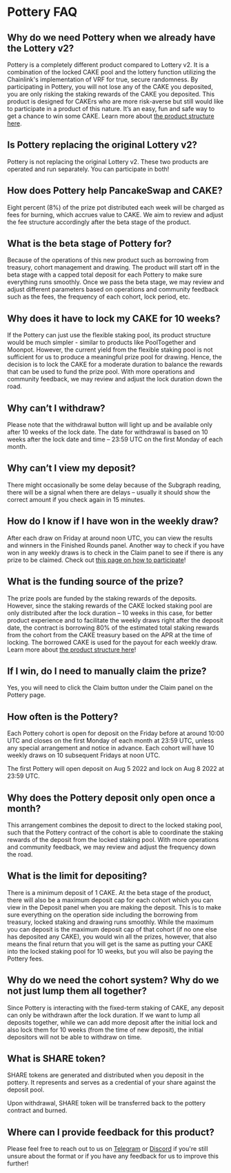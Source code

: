 # Pottery FAQ

## Why do we need Pottery when we already have the Lottery v2?

Pottery is a completely different product compared to Lottery v2. It is a combination of the locked CAKE pool and the lottery function utilizing the Chainlink's implementation of VRF for true, secure randomness. By participating in Pottery, you will not lose any of the CAKE you deposited, you are only risking the staking rewards of the CAKE you deposited. This product is designed for CAKErs who are more risk-averse but still would like to participate in a product of this nature. It’s an easy, fun and safe way to get a chance to win some CAKE. Learn more about [the product structure here](https://docs.pancakeswap.finance/products/pottery).

## Is Pottery replacing the original Lottery v2?

Pottery is not replacing the original Lottery v2. These two products are operated and run separately. You can participate in both!

## How does Pottery help PancakeSwap and CAKE?

Eight percent (8%) of the prize pot distributed each week will be charged as fees for burning, which accrues value to CAKE. We aim to review and adjust the fee structure accordingly after the beta stage of the product.

## What is the beta stage of Pottery for?

Because of the operations of this new product such as borrowing from treasury, cohort management and drawing. The product will start off in the beta stage with a capped total deposit for each Pottery to make sure everything runs smoothly. Once we pass the beta stage, we may review and adjust different parameters based on operations and community feedback such as the fees, the frequency of each cohort, lock period, etc.

## Why does it have to lock my CAKE for 10 weeks?

If the Pottery can just use the flexible staking pool, its product structure would be much simpler - similar to products like PoolTogether and Moonpot. However, the current yield from the flexible staking pool is not sufficient for us to produce a meaningful prize pool for drawing. Hence, the decision is to lock the CAKE for a moderate duration to balance the rewards that can be used to fund the prize pool. With more operations and community feedback, we may review and adjust the lock duration down the road.

## Why can’t I withdraw?

Please note that the withdrawal button will light up and be available only after 10 weeks of the lock date. The date for withdrawal is based on 10 weeks after the lock date and time – 23:59 UTC on the first Monday of each month.

## Why can’t I view my deposit?

There might occasionally be some delay because of the Subgraph reading, there will be a signal when there are delays – usually it should show the correct amount if you check again in 15 minutes.

## How do I know if I have won in the weekly draw?

After each draw on Friday at around noon UTC, you can view the results and winners in the Finished Rounds panel. Another way to check if you have won in any weekly draws is to check in the Claim panel to see if there is any prize to be claimed. Check out [this page on how to participate](https://docs.pancakeswap.finance/products/pottery/how-to-play-pottery)!

## What is the funding source of the prize?

The prize pools are funded by the staking rewards of the deposits. However, since the staking rewards of the CAKE locked staking pool are only distributed after the lock duration – 10 weeks in this case, for better product experience and to facilitate the weekly draws right after the deposit date, the contract is borrowing 80% of the estimated total staking rewards from the cohort from the CAKE treasury based on the APR at the time of locking. The borrowed CAKE is used for the payout for each weekly draw. Learn more about [the product structure here](https://docs.pancakeswap.finance/products/pottery)!

## If I win, do I need to manually claim the prize?

Yes, you will need to click the Claim button under the Claim panel on the Pottery page.

## How often is the Pottery?

Each Pottery cohort is open for deposit on the Friday before at around 10:00 UTC and closes on the first Monday of each month at 23:59 UTC, unless any special arrangement and notice in advance. Each cohort will have 10 weekly draws on 10 subsequent Fridays at noon UTC.

The first Pottery will open deposit on Aug 5 2022 and lock on Aug 8 2022 at 23:59 UTC.

## Why does the Pottery deposit only open once a month?

This arrangement combines the deposit to direct to the locked staking pool, such that the Pottery contract of the cohort is able to coordinate the staking rewards of the deposit from the locked staking pool. With more operations and community feedback, we may review and adjust the frequency down the road.

## What is the limit for depositing?

There is a minimum deposit of 1 CAKE. At the beta stage of the product, there will also be a maximum deposit cap for each cohort which you can view in the Deposit panel when you are making the deposit. This is to make sure everything on the operation side including the borrowing from treasury, locked staking and drawing runs smoothly. While the maximum you can deposit is the maximum deposit cap of that cohort (if no one else has deposited any CAKE), you would win all the prizes, however, that also means the final return that you will get is the same as putting your CAKE into the locked staking pool for 10 weeks, but you will also be paying the Pottery fees.

## Why do we need the cohort system? Why do we not just lump them all together?

Since Pottery is interacting with the fixed-term staking of CAKE, any deposit can only be withdrawn after the lock duration. If we want to lump all deposits together, while we can add more deposit after the initial lock and also lock them for 10 weeks (from the time of new deposit), the initial depositors will not be able to withdraw on time.

## What is SHARE token?

SHARE tokens are generated and distributed when you deposit in the pottery. It represents and serves as a credential of your share against the deposit pool.

Upon withdrawal, SHARE token will be transferred back to the pottery contract and burned.

## Where can I provide feedback for this product?

Please feel free to reach out to us on [Telegram](https://t.me/pancakeswap) or [Discord](https://discord.gg/pancakeswap) if you're still unsure about the format or if you have any feedback for us to improve this further!
